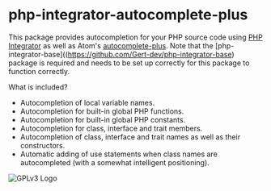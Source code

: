 # php-integrator-autocomplete-plus

This package provides autocompletion for your PHP source code using [PHP Integrator](https://github.com/Gert-dev/php-integrator-base) as well as Atom's [autocomplete-plus](https://github.com/atom/autocomplete-plus). Note that the [php-integrator-base]((https://github.com/Gert-dev/php-integrator-base) package is required and needs to be set up correctly for this package to function correctly.

What is included?
  * Autocompletion of local variable names.
  * Autocompletion for built-in global PHP functions.
  * Autocompletion for built-in global PHP constants.
  * Autocompletion for class, interface and trait members.
  * Autocompletion of class, interface and trait names as well as their constructors.
  * Automatic adding of use statements when class names are autocompleted (with a somewhat intelligent positioning).

![GPLv3 Logo](http://gplv3.fsf.org/gplv3-127x51.png)
